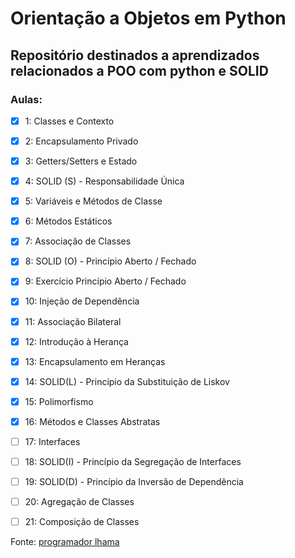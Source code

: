 # Orientação a Objetos em Python

## Repositório destinados a aprendizados relacionados a POO com python e SOLID

### Aulas:
- [x] 1: Classes e Contexto
- [x] 2: Encapsulamento Privado
- [x] 3: Getters/Setters e Estado
- [x] 4: SOLID (S) - Responsabilidade Única
- [x] 5: Variáveis e Métodos de Classe
- [x] 6: Métodos Estáticos
- [x] 7: Associação de Classes
- [x] 8: SOLID (O) - Princípio Aberto / Fechado
- [x] 9: Exercício Princípio Aberto / Fechado
- [x] 10: Injeção de Dependência
- [x] 11: Associação Bilateral
- [x] 12: Introdução à Herança
- [x] 13: Encapsulamento em Heranças
- [x] 14: SOLID(L) - Princípio da Substituição de Liskov
- [x] 15: Polimorfismo
- [x] 16: Métodos e Classes Abstratas
- [ ] 17: Interfaces
- [ ] 18: SOLID(I) - Princípio da Segregação de Interfaces
- [ ] 19: SOLID(D) - Princípio da Inversão de Dependência
- [ ] 20: Agregação de Classes
- [ ] 21: Composição de Classes


Fonte: [programador lhama](https://www.youtube.com/playlist?list=PLAgbpJQADBGLo24x_xBwGtTDO-bjwrFb_)
